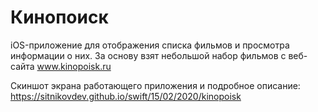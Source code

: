 # Кинопоиск

iOS-приложение для отображения списка фильмов и просмотра информации о них. За основу взят небольшой набор фильмов с веб-сайта www.kinopoisk.ru

Скиншот экрана работающего приложения и подробное описание:
https://sitnikovdev.github.io/swift/15/02/2020/kinopoisk 
 


